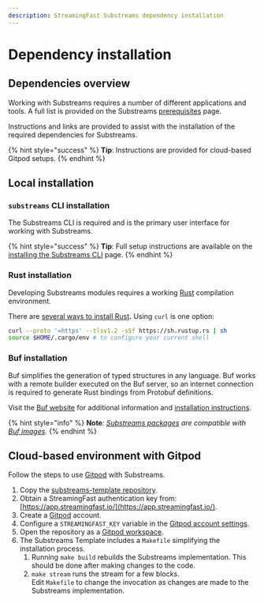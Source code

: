 ```yaml
---
description: StreamingFast Substreams dependency installation
---
```


# Dependency installation

## Dependencies overview

Working with Substreams requires a number of different applications and tools. A full list is provided on the Substreams [prerequisites](broken-reference) page.

Instructions and links are provided to assist with the installation of the required dependencies for Substreams.

{% hint style="success" %}
**Tip**: Instructions are provided for cloud-based Gitpod setups.
{% endhint %}

## Local installation

### `substreams` CLI installation

The Substreams CLI is required and is the primary user interface for working with Substreams.

{% hint style="success" %}
**Tip**: Full setup instructions are available on the [installing the Substreams CLI](../getting-started/installing-the-cli.md) page.
{% endhint %}

### Rust installation

Developing Substreams modules requires a working [Rust](https://www.rust-lang.org/) compilation environment.

There are [several ways to install Rust](https://www.rust-lang.org/tools/install)**.** Using `curl` is one option:

```bash
curl --proto '=https' --tlsv1.2 -sSf https://sh.rustup.rs | sh
source $HOME/.cargo/env # to configure your current shell
```

### Buf installation

Buf simplifies the generation of typed structures in any language. Buf works with a remote builder executed on the Buf server, so an internet connection is required to generate Rust bindings from Protobuf definitions.

Visit the [Buf website](https://buf.build/) for additional information and [installation instructions](https://docs.buf.build/installation).

{% hint style="info" %}
**Note**_:_ [_Substreams packages_](../reference-and-specs/packages.md) _are compatible with_ [_Buf images_](https://docs.buf.build/reference/images)_._
{% endhint %}

## Cloud-based environment with Gitpod

Follow the steps to use [Gitpod](https://www.gitpod.io/) with Substreams.

1. Copy the [substreams-template repository](https://github.com/streamingfast/substreams-template/generate).
2. Obtain a StreamingFast authentication key from: [https://app.streamingfast.io/](https://app.streamingfast.io/).
3. Create a [Gitpod](https://gitpod.io/) account.
4. Configure a `STREAMINGFAST_KEY` variable in the [Gitpod account settings](https://gitpod.io/variables).
5. Open the repository as a [Gitpod workspace](https://gitpod.io/workspaces).
6. The Substreams Template includes a `Makefile` simplifying the installation process.
   1. Running `make build` rebuilds the Substreams implementation. This should be done after making changes to the code.
   2. `make stream` runs the stream for a few blocks.\
      Edit `Makefile` to change the invocation as changes are made to the Substreams implementation.
